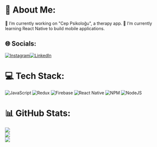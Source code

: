 # 💫 About Me:
🚀 I’m currently working on "Cep Psikoloğu", a therapy app.
📱 I’m currently learning React Native to build mobile applications.


## 🌐 Socials:
[![Instagram](https://img.shields.io/badge/Instagram-%23E4405F.svg?logo=Instagram&logoColor=white)](https://instagram.com/ufukincibas)[![LinkedIn](https://img.shields.io/badge/LinkedIn-%230077B5.svg?logo=linkedin&logoColor=white)](https://www.linkedin.com/in/ufuk-inciba%C5%9F-898828226/)
 

# 💻 Tech Stack:
![JavaScript](https://img.shields.io/badge/javascript-%23323330.svg?style=for-the-badge&logo=javascript&logoColor=%23F7DF1E) ![Redux](https://img.shields.io/badge/redux-%23593d88.svg?style=for-the-badge&logo=redux&logoColor=white) ![Firebase](https://img.shields.io/badge/firebase-%23039BE5.svg?style=for-the-badge&logo=firebase) ![React Native](https://img.shields.io/badge/react_native-%2320232a.svg?style=for-the-badge&logo=react&logoColor=%2361DAFB) ![NPM](https://img.shields.io/badge/NPM-%23CB3837.svg?style=for-the-badge&logo=npm&logoColor=white) ![NodeJS](https://img.shields.io/badge/node.js-6DA55F?style=for-the-badge&logo=node.js&logoColor=white)
# 📊 GitHub Stats:
![](https://github-readme-stats.vercel.app/api?username=ufukincibas&theme=radical&hide_border=false&include_all_commits=false&count_private=false)<br/>
![](https://github-readme-streak-stats.herokuapp.com/?user=ufukincibas&theme=radical&hide_border=false)<br/>
![](https://github-readme-stats.vercel.app/api/top-langs/?username=ufukincibas&theme=radical&hide_border=false&include_all_commits=false&count_private=false&layout=compact)

